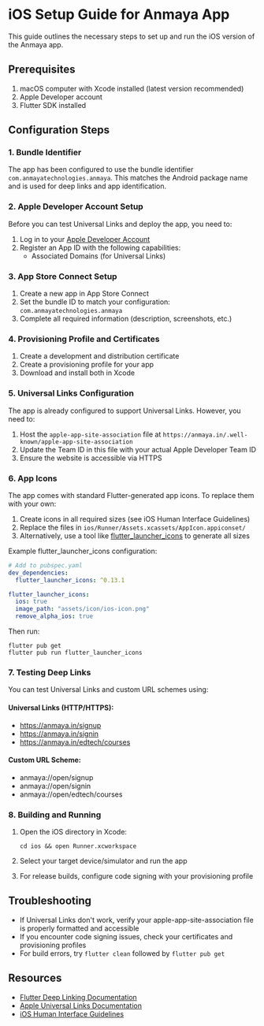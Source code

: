 # iOS Setup Guide for Anmaya App

This guide outlines the necessary steps to set up and run the iOS version of the Anmaya app.

## Prerequisites

1. macOS computer with Xcode installed (latest version recommended)
2. Apple Developer account
3. Flutter SDK installed

## Configuration Steps

### 1. Bundle Identifier

The app has been configured to use the bundle identifier `com.anmayatechnologies.anmaya`. This matches the Android package name and is used for deep links and app identification.

### 2. Apple Developer Account Setup

Before you can test Universal Links and deploy the app, you need to:

1. Log in to your [Apple Developer Account](https://developer.apple.com)
2. Register an App ID with the following capabilities:
   - Associated Domains (for Universal Links)

### 3. App Store Connect Setup

1. Create a new app in App Store Connect
2. Set the bundle ID to match your configuration: `com.anmayatechnologies.anmaya`
3. Complete all required information (description, screenshots, etc.)

### 4. Provisioning Profile and Certificates

1. Create a development and distribution certificate
2. Create a provisioning profile for your app
3. Download and install both in Xcode

### 5. Universal Links Configuration

The app is already configured to support Universal Links. However, you need to:

1. Host the `apple-app-site-association` file at `https://anmaya.in/.well-known/apple-app-site-association`
2. Update the Team ID in this file with your actual Apple Developer Team ID
3. Ensure the website is accessible via HTTPS

### 6. App Icons

The app comes with standard Flutter-generated app icons. To replace them with your own:

1. Create icons in all required sizes (see iOS Human Interface Guidelines)
2. Replace the files in `ios/Runner/Assets.xcassets/AppIcon.appiconset/`
3. Alternatively, use a tool like [flutter_launcher_icons](https://pub.dev/packages/flutter_launcher_icons) to generate all sizes

Example flutter_launcher_icons configuration:
```yaml
# Add to pubspec.yaml
dev_dependencies:
  flutter_launcher_icons: ^0.13.1

flutter_launcher_icons:
  ios: true
  image_path: "assets/icon/ios-icon.png"
  remove_alpha_ios: true
```

Then run:
```
flutter pub get
flutter pub run flutter_launcher_icons
```

### 7. Testing Deep Links

You can test Universal Links and custom URL schemes using:

#### Universal Links (HTTP/HTTPS):
- https://anmaya.in/signup
- https://anmaya.in/signin
- https://anmaya.in/edtech/courses

#### Custom URL Scheme:
- anmaya://open/signup
- anmaya://open/signin
- anmaya://open/edtech/courses

### 8. Building and Running

1. Open the iOS directory in Xcode:
   ```
   cd ios && open Runner.xcworkspace
   ```

2. Select your target device/simulator and run the app

3. For release builds, configure code signing with your provisioning profile

## Troubleshooting

- If Universal Links don't work, verify your apple-app-site-association file is properly formatted and accessible
- If you encounter code signing issues, check your certificates and provisioning profiles
- For build errors, try `flutter clean` followed by `flutter pub get`

## Resources

- [Flutter Deep Linking Documentation](https://docs.flutter.dev/development/ui/navigation/deep-linking)
- [Apple Universal Links Documentation](https://developer.apple.com/documentation/xcode/supporting-universal-links-in-your-app)
- [iOS Human Interface Guidelines](https://developer.apple.com/design/human-interface-guidelines/app-icons) 